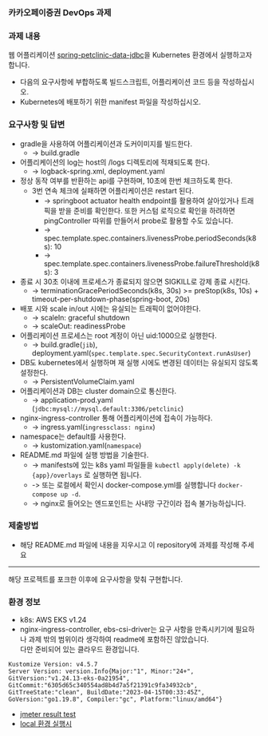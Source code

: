 ### 카카오페이증권 DevOps 과제

### 과제 내용

웹 어플리케이션 [spring-petclinic-data-jdbc](https://github.com/spring-petclinic/spring-petclinic-data-jdbc)을 Kubernetes 환경에서 실행하고자 합니다.

* 다음의 요구사항에 부합하도록 빌드스크립트, 어플리케이션 코드 등을 작성하십시오.
* Kubernetes에 배포하기 위한 manifest 파일을 작성하십시오.


### 요구사항 및 답변
* gradle을 사용하여 어플리케이션과 도커이미지를 빌드한다.
  * -> build.gradle
* 어플리케이션의 log는 host의 /logs 디렉토리에 적재되도록 한다.
  * -> logback-spring.xml, deployment.yaml
* 정상 동작 여부를 반환하는 api를 구현하며, 10초에 한번 체크하도록 한다.
  * 3번 연속 체크에 실패하면 어플리케이션은 restart 된다.
    * -> springboot actuator health endpoint를 활용하여 살아있거나 트래픽을 받을 준비를 확인한다. 또한 커스텀 로직으로 확인을 하려하면 pingController 따위를 만들어서 probe로 활용할 수도 있습니다.
    * -> spec.template.spec.containers.livenessProbe.periodSeconds(k8s): 10
    * -> spec.template.spec.containers.livenessProbe.failureThreshold(k8s): 3
* 종료 시 30초 이내에 프로세스가 종료되지 않으면 SIGKILL로 강제 종료 시킨다.
  * -> terminationGracePeriodSeconds(k8s, 30s) >= preStop(k8s, 10s) + timeout-per-shutdown-phase(spring-boot, 20s)
* 배포 시와 scale in/out 시에는 유실되는 트래픽이 없어야한다.
  * -> scaleIn: graceful shutdown
  * -> scaleOut: readinessProbe
* 어플리케이션 프로세스는 root 계정이 아닌 uid:1000으로 실행한다.
  * -> build.gradle(`jib`), deployment.yaml(`spec.template.spec.SecurityContext.runAsUser`)
* DB도 kubernetes에서 실행하며 재 실행 시에도 변경된 데이터는 유실되지 않도록 설정한다.
  * -> PersistentVolumeClaim.yaml
* 어플리케이션과 DB는 cluster domain으로 통신한다.
  * -> application-prod.yaml (`jdbc:mysql://mysql.default:3306/petclinic`)
* nginx-ingress-controller 통해 어플리케이션에 접속이 가능하다. 
  * -> ingress.yaml(`ingressclass: nginx`)
* namespace는 default를 사용한다.
  * -> kustomization.yaml(`namespace`)
* README.md 파일에 실행 방법을 기술한다.
  * -> manifests에 있는 k8s yaml 파일들을 `kubectl apply(delete) -k {app}/overlays` 로 실행하면 됩니다.
  * -> 또는 로컬에서 확인시 docker-compose.yml를 실행합니다 `docker-compose up -d`.
  * -> nginx로 들어오는 엔드포인트는 사내망 구간이라 접속 불가능하십니다.

### 제출방법
* 해당 README.md 파일에 내용을 지우시고 이 repository에 과제를 작성해 주세요


---
해당 프로젝트를 포크한 이후에 요구사항을 맞춰 구현합니다.

### 환경 정보
* k8s: AWS EKS v1.24
* nginx-ingress-controller, ebs-csi-driver는 요구 사항을 만족시키기에 필요하나 과제 밖의 범위이라 생각하여 readme에 포함하진 않았습니다.  
다만 준비되어 있는 클라우드 환경입니다.

```
Kustomize Version: v4.5.7
Server Version: version.Info{Major:"1", Minor:"24+", GitVersion:"v1.24.13-eks-0a21954", GitCommit:"6305d65c340554ad8b4d7a5f21391c9fa34932cb", GitTreeState:"clean", BuildDate:"2023-04-15T00:33:45Z", GoVersion:"go1.19.8", Compiler:"gc", Platform:"linux/amd64"}
```

* [jmeter result test](images/jmeter.png)
* [local 환경 실행시](images/docker-compose.png)
